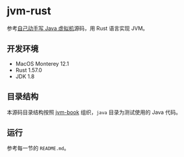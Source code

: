 # jvm-rust

参考[自己动手写 Java 虚拟机](https://github.com/zxh0/jvmgo-book)源码，用 Rust 语言实现 JVM。

## 开发环境

* MacOS Monterey 12.1
* Rust 1.57.0
* JDK 1.8

## 目录结构

本源码目录结构按照 [jvm-book](https://github.com/zxh0/jvmgo-book) 组织，`java` 目录为测试使用的 Java 代码。

## 运行

参考每一节的 `README.md`。
